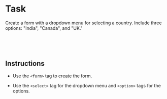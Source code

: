 # Task

Create a form with a dropdown menu for selecting a country. Include three options: "India", "Canada", and "UK."

&nbsp;

&nbsp;

## Instructions

- Use the `<form>` tag to create the form.

- Use the `<select>` tag for the dropdown menu and `<option>` tags for the options.
